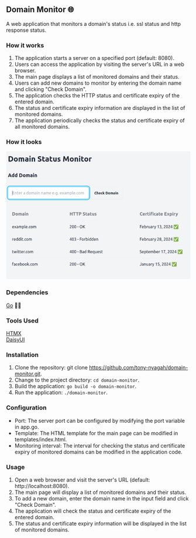 ## Domain Monitor 🌐
A web application that monitors a domain's status i.e. ssl status and http response status.

### How it works
1. The application starts a server on a specified port (default: 8080).
2. Users can access the application by visiting the server's URL in a web browser.
3. The main page displays a list of monitored domains and their status.
4. Users can add new domains to monitor by entering the domain name and clicking "Check Domain".
5. The application checks the HTTP status and certificate expiry of the entered domain.
6. The status and certificate expiry information are displayed in the list of monitored domains.
7. The application periodically checks the status and certificate expiry of all monitored domains.

### How it looks
![](./assets/screenshot.png)

### Dependencies
[Go](https://go.dev/) 🏃‍♂️    

### Tools Used
[HTMX](https://htmx.org/)    
[DaisyUI](https://daisyui.com/)

### Installation
1. Clone the repository: git clone https://github.com/tony-nyagah/domain-monitor.git.
2. Change to the project directory: ```cd domain-monitor```.
3. Build the application: ```go build -o domain-monitor```.
4. Run the application: ```./domain-monitor```.

### Configuration
* Port: The server port can be configured by modifying the port variable in app.go.
* Template: The HTML template for the main page can be modified in templates/index.html.
* Monitoring interval: The interval for checking the status and certificate expiry of monitored domains can be modified in the application code.

### Usage
1. Open a web browser and visit the server's URL (default: http://localhost:8080).
2. The main page will display a list of monitored domains and their status.
3. To add a new domain, enter the domain name in the input field and click "Check Domain".
4. The application will check the status and certificate expiry of the entered domain.
5. The status and certificate expiry information will be displayed in the list of monitored domains.
